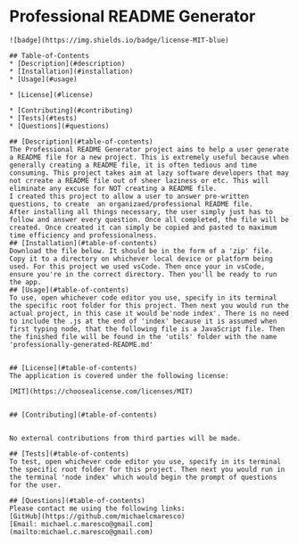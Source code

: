 # Professional README Generator
    
    
    ![badge](https://img.shields.io/badge/license-MIT-blue)
      
    ## Table-of-Contents
    * [Description](#description)
    * [Installation](#installation)
    * [Usage](#usage)
    
    * [License](#license)
      
    * [Contributing](#contributing)
    * [Tests](#tests)
    * [Questions](#questions)
    
    ## [Description](#table-of-contents)
    The Professional README Generator project aims to help a user generate a README file for a new project. This is extremely useful because when generally creating a README file, it is often tedious and time consuming. This project takes aim at lazy software developers that may not crreate a README file out of sheer laziness or etc. This will eliminate any excuse for NOT creating a README file. 
    I created this project to allow a user to answer pre-written questions, to create  an organizaed/professional README file. 
    After installing all things necessary, the user simply just has to follow and answer every question. Once all completed, the file will be created. Once created it can simply be copied and pasted to maximum time efficiency and professionalness. 
    ## [Installation](#table-of-contents)
    Download the file below. It should be in the form of a 'zip' file. Copy it to a directory on whichever local device or platform being used. For this project we used vsCode. Then once your in vsCode, ensure you're in the correct directory. Then you'll be ready to run the app. 
    ## [Usage](#table-of-contents)
    To use, open whichever code editor you use, specify in its terminal the specific root folder for this project. Then next you would run the actual project, in this case it would be'node index'. There is no need to include the .js at the end of 'index' because it is assumed when first typing node, that the following file is a JavaScript file. Then the finished file will be found in the 'utils' folder with the name 'professionally-generated-README.md'
    
    
    ## [License](#table-of-contents)
    The application is covered under the following license:
    
    [MIT](https://choosealicense.com/licenses/MIT)
      
      
    ## [Contributing](#table-of-contents)
    
    
    No external contributions from third parties will be made. 
      
    ## [Tests](#table-of-contents)
    To test, open whichever code editor you use, specify in its terminal the specific root folder for this project. Then next you would run in the terminal 'node index' which would begin the prompt of questions for the user. 
    
    ## [Questions](#table-of-contents)
    Please contact me using the following links:
    [GitHub](https://github.com/michaelcmaresco)
    [Email: michael.c.maresco@gmail.com](mailto:michael.c.maresco@gmail.com)
  
